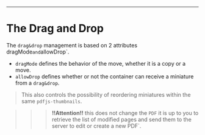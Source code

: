 ---
# The Drag and Drop

The `drag&drop` management is based on 2 attributes dragMode` and `allowDrop`.

 - `dragMode` defines the behavior of the move, whether it is a copy or a move.
 - `allowDrop` defines whether or not the container can receive a miniature from a `drag&drop`.

> This also controls the possibility of reordering miniatures within the same `pdfjs-thumbnails`.

>>> **!!Attention!!** this does not change the `PDF` it is up to you to retrieve the list of modified pages and send them to the server to edit or create a new PDF`.


